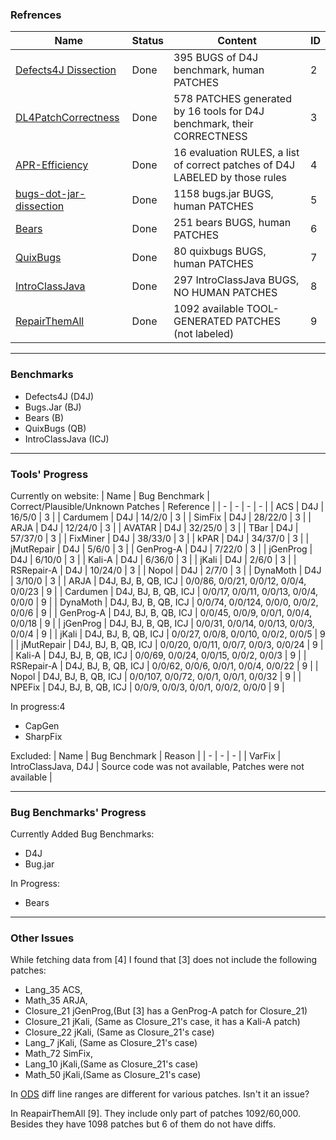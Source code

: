 ### Refrences

| Name | Status | Content | ID |
| - | - | - | - |
| [Defects4J Dissection](https://github.com/program-repair/defects4j-dissection) | Done | 395 BUGS of D4J benchmark, human PATCHES | 2 |
| [DL4PatchCorrectness](https://github.com/TruX-DTF/DL4PatchCorrectness) | Done | 578 PATCHES generated by 16 tools for D4J benchmark, their CORRECTNESS | 3 |
| [APR-Efficiency](https://github.com/TruX-DTF/APR-Efficiency) | Done | 16 evaluation RULES, a list of correct patches of D4J LABELED by those rules | 4 |
| [bugs-dot-jar-dissection](https://github.com/tdurieux/bugs-dot-jar-dissection/tree/master) | Done | 1158 bugs.jar BUGS, human PATCHES | 5 |
| [Bears](https://github.com/bears-bugs/bears-benchmark) | Done | 251 bears BUGS, human PATCHES | 6 |
| [QuixBugs](https://github.com/jkoppel/QuixBugs) | Done | 80 quixbugs BUGS, human PATCHES | 7 |
| [IntroClassJava](https://github.com/Spirals-Team/IntroClassJava) | Done | 297 IntroClassJava BUGS, NO HUMAN PATCHES | 8 |
| [RepairThemAll](https://github.com/program-repair/RepairThemAll_experiment) | Done | 1092 available TOOL-GENERATED PATCHES (not labeled) | 9 |

---

### Benchmarks
- Defects4J (D4J)
- Bugs.Jar (BJ)
- Bears (B)
- QuixBugs (QB)
- IntroClassJava (ICJ)

---

### Tools' Progress

Currently on website:
| Name | Bug Benchmark | Correct/Plausible/Unknown Patches | Reference |
| - | - | - | - |
| ACS | D4J | 16/5/0 | 3 |
| Cardumem | D4J | 14/2/0 | 3 |
| SimFix | D4J | 28/22/0 | 3 |
| ARJA | D4J | 12/24/0 | 3 |
| AVATAR | D4J | 32/25/0 | 3 |
| TBar | D4J | 57/37/0 | 3 |
| FixMiner | D4J | 38/33/0 | 3 |
| kPAR | D4J | 34/37/0 | 3 |
| jMutRepair | D4J | 5/6/0 | 3 |
| GenProg-A | D4J | 7/22/0 | 3 |
| jGenProg | D4J | 6/10/0 | 3 |
| Kali-A | D4J | 6/36/0 | 3 |
| jKali | D4J | 2/6/0 | 3 |
| RSRepair-A | D4J | 10/24/0 | 3 |
| Nopol | D4J | 2/7/0 | 3 |
| DynaMoth | D4J | 3/10/0 | 3 |
| ARJA | D4J, BJ, B, QB, ICJ | 0/0/86, 0/0/21, 0/0/12, 0/0/4, 0/0/23 | 9 |
| Cardumen | D4J, BJ, B, QB, ICJ | 0/0/17, 0/0/11, 0/0/13, 0/0/4, 0/0/0 | 9 |
| DynaMoth | D4J, BJ, B, QB, ICJ | 0/0/74, 0/0/124, 0/0/0, 0/0/2, 0/0/6 | 9 |
| GenProg-A | D4J, BJ, B, QB, ICJ | 0/0/45, 0/0/9, 0/0/1, 0/0/4, 0/0/18 | 9 |
| jGenProg | D4J, BJ, B, QB, ICJ | 0/0/31, 0/0/14, 0/0/13, 0/0/3, 0/0/4 | 9 |
| jKali | D4J, BJ, B, QB, ICJ | 0/0/27, 0/0/8, 0/0/10, 0/0/2, 0/0/5 | 9 |
| jMutRepair | D4J, BJ, B, QB, ICJ | 0/0/20, 0/0/11, 0/0/7, 0/0/3, 0/0/24 | 9 |
| Kali-A | D4J, BJ, B, QB, ICJ | 0/0/69, 0/0/24, 0/0/15, 0/0/2, 0/0/3 | 9 |
| RSRepair-A | D4J, BJ, B, QB, ICJ | 0/0/62, 0/0/6, 0/0/1, 0/0/4, 0/0/22 | 9 |
| Nopol | D4J, BJ, B, QB, ICJ | 0/0/107, 0/0/72, 0/0/1, 0/0/1, 0/0/32 | 9 |
| NPEFix | D4J, BJ, B, QB, ICJ | 0/0/9, 0/0/3, 0/0/1, 0/0/2, 0/0/0 | 9 |

In progress:4
- CapGen
- SharpFix

Excluded:
| Name | Bug Benchmark | Reason |
| - | - | - |
| VarFix | IntroClassJava, D4J | Source code was not available, Patches were not available | 

---

### Bug Benchmarks' Progress

Currently Added Bug Benchmarks:
  - D4J
  - Bug.jar
    
In Progress:
  - Bears

---

### Other Issues

While fetching data from [4] I found that [3] does not include the following patches:
- Lang_35 ACS,
- Math_35 ARJA,
- Closure_21 jGenProg,(But [3] has a GenProg-A patch for Closure_21)
- Closure_21 jKali, (Same as Closure_21's case, it has a Kali-A patch)
- Closure_22 jKali, (Same as Closure_21's case)
- Lang_7 jKali, (Same as Closure_21's case)
- Math_72 SimFix,
- Lang_10 jKali,(Same as Closure_21's case)
- Math_50 jKali,(Same as Closure_21's case)

In [ODS](https://arxiv.org/pdf/1910.12057.pdf) diff line ranges are different for various patches. Isn't it an issue?

In ReapairThemAll [9]. They include only part of patches 1092/60,000. Besides they have 1098 patches but 6 of them do not have diffs.


